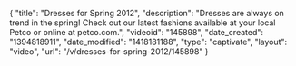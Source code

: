 {
    "title": "Dresses for Spring 2012",
    "description": "Dresses are always on trend in the spring! Check out our latest fashions available at your local Petco or online at petco.com.",
    "videoid": "145898",
    "date_created": "1394818911",
    "date_modified": "1418181188",
    "type": "captivate",
    "layout": "video",
    "url": "\/v\/dresses-for-spring-2012\/145898"
}